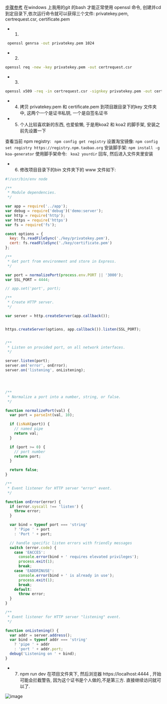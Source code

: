 [步骤参考](https://blog.csdn.net/weixin_38946164/article/details/107981042)
在windows 上我用的git 的bash 才能正常使用 openssl 命令, 创建并cd到定目录下,依次运行命令就可以获得三个文件: privatekey.pem, certrequest.csr, certificate.pem

- 1.
```bash
 openssl genrsa -out privatekey.pem 1024
```

- 2.
```bash
openssl req -new -key privatekey.pem -out certrequest.csr
```

- 3.
```bash
openssl x509 -req -in certrequest.csr -signkey privatekey.pem -out certificate.pem
```

- 4. 拷贝 privatekey.pem  和 certificate.pem 到项目跟目录下的key 文件夹中, 这两个一个是证书私钥, 一个是自签名证书

- 5. 个人比较喜欢新的东西, 也爱偷懒, 于是用koa2 和 koa2 的脚手架, 安装之前先设置一下

查看当前 npm registry: ``` npm config get registry```
设置淘宝镜像: ```npm config set registry https://registry.npm.taobao.org```
安装脚手架: ```npm install -g koa-generator```
使用脚手架命令: ``` koa2 yourdir``` 回车, 然后进入文件夹里安装

- 6. 修改项目目录下的bin 文件夹下的 www 文件如下:

```js
#!/usr/bin/env node

/**
 * Module dependencies.
 */

var app = require('../app');
var debug = require('debug')('demo:server');
var http = require('http');
var https = require('https')
var fs = require('fs');

const options = {
  key: fs.readFileSync('./key/privatekey.pem'),
  cert: fs.readFileSync('./key/certificate.pem')
};

/**
 * Get port from environment and store in Express.
 */

var port = normalizePort(process.env.PORT || '3000');
var SSL_PORT = 4444;

// app.set('port', port);

/**
 * Create HTTP server.
 */

var server = http.createServer(app.callback());


https.createServer(options, app.callback()).listen(SSL_PORT);


/**
 * Listen on provided port, on all network interfaces.
 */

server.listen(port);
server.on('error', onError);
server.on('listening', onListening);




/**
 * Normalize a port into a number, string, or false.
 */

function normalizePort(val) {
  var port = parseInt(val, 10);

  if (isNaN(port)) {
    // named pipe
    return val;
  }

  if (port >= 0) {
    // port number
    return port;
  }

  return false;
}

/**
 * Event listener for HTTP server "error" event.
 */

function onError(error) {
  if (error.syscall !== 'listen') {
    throw error;
  }

  var bind = typeof port === 'string'
    ? 'Pipe ' + port
    : 'Port ' + port;

  // handle specific listen errors with friendly messages
  switch (error.code) {
    case 'EACCES':
      console.error(bind + ' requires elevated privileges');
      process.exit(1);
      break;
    case 'EADDRINUSE':
      console.error(bind + ' is already in use');
      process.exit(1);
      break;
    default:
      throw error;
  }
}

/**
 * Event listener for HTTP server "listening" event.
 */

function onListening() {
  var addr = server.address();
  var bind = typeof addr === 'string'
    ? 'pipe ' + addr
    : 'port ' + addr.port;
  debug('Listening on ' + bind);
}

```

- 7. npm run dev 在项目文件夹下, 然后浏览器 https://localhost:4444 , 开始可能会拦截警告, 因为这个证书是个人做的,不是第三方. 直接继续访问就可以了.

![image](https://user-images.githubusercontent.com/10356819/221135602-d33942be-7417-4bab-bded-8ca5faba6bfc.png)



